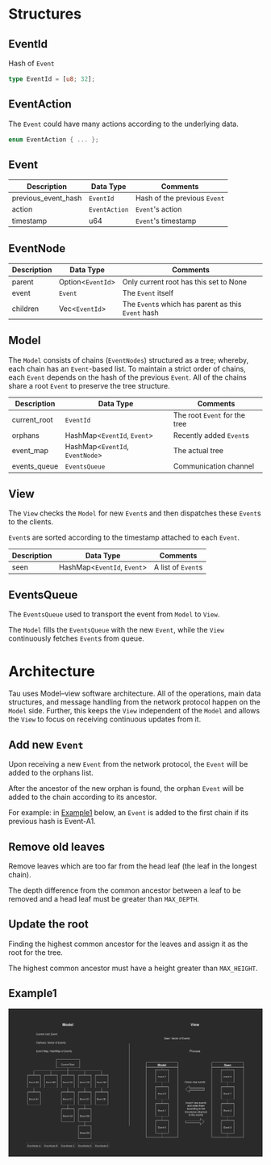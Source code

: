 # Structures

## EventId

Hash of `Event`

```rust
type EventId = [u8; 32];
```

## EventAction

The `Event` could have many actions according to the underlying data.

```rust
enum EventAction { ... };
```

## Event

| Description            | Data Type      | Comments                    |
| ---------------------- | -------------- | --------------------------- |
| previous_event_hash    | `EventId`      | Hash of the previous `Event`|
| action                 | `EventAction`  | `Event`'s action            |
| timestamp              | u64            | `Event`'s timestamp         |

## EventNode

| Description    | Data Type              | Comments                                              |
| -------------- | ---------------------- | ----------------------------------------------------- |
| parent         | Option<`EventId`>      | Only current root has this set to None                |
| event          | `Event`                | The `Event` itself                                    |
| children       | Vec<`EventId`>         | The `Event`s which has parent as this `Event` hash    |

## Model

The `Model` consists of chains (`EventNodes`) structured as a tree;
whereby, each chain has an `Event`-based list. To maintain a strict
order of chains, each `Event` depends on the hash of the previous
`Event`. All of the chains share a root `Event` to preserve the tree
structure.

| Description   | Data Type                        | Comments                      |
| ------------- | -------------------------------- | ----------------------------- |
| current_root  | `EventId`                        | The root `Event` for the tree |
| orphans       | HashMap<`EventId`, `Event`>      | Recently added `Event`s       |
| event_map     | HashMap<`EventId`, `EventNode`>  | The actual tree               |
| events_queue  | `EventsQueue`                    | Communication channel         |

## View

The `View` checks the `Model` for new `Event`s and then dispatches
these `Event`s to the clients.

`Event`s are sorted according to the timestamp attached to each
`Event`.

| Description   | Data Type                     | Comments               |
| ------------- | ----------------------------- | ---------------------- |
| seen          | HashMap<`EventId`, `Event`>   | A list of `Event`s     |

## EventsQueue

The `EventsQueue` used to transport the event from `Model` to `View`.

The `Model` fills the `EventsQueue` with the new `Event`, while the
`View` continuously fetches `Event`s from queue.

# Architecture

Tau uses Model–view software architecture. All of the operations, main
data structures, and message handling from the network protocol happen
on the `Model` side. Further, this keeps the `View` independent of the
`Model` and allows the `View` to focus on receiving continuous updates
from it.

## Add new `Event`

Upon receiving a new `Event` from the network protocol, the `Event`
will be added to the orphans list.

After the ancestor of the new orphan is found, the orphan `Event` will
be added to the chain according to its ancestor.

For example: in [Example1](#example1) below, an `Event` is added to the
first chain if its previous hash is Event-A1.

## Remove old leaves

Remove leaves which are too far from the head leaf (the leaf in the
longest chain).

The depth difference from the common ancestor between a leaf to be
removed and a head leaf must be greater than `MAX_DEPTH`.

## Update the root

Finding the highest common ancestor for the leaves and assign it as the
root for the tree.

The highest common ancestor must have a height greater than
`MAX_HEIGHT`.

## Example1

![data structure](../../assets/mv_event.png)
